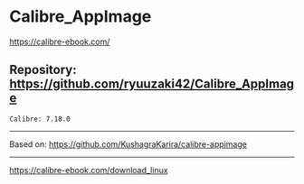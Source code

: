 
# Calibre_AppImage
https://calibre-ebook.com/

## Repository: https://github.com/ryuuzaki42/Calibre_AppImage
    Calibre: 7.18.0

---
Based on: https://github.com/KushagraKarira/calibre-appimage

---
https://calibre-ebook.com/download_linux
